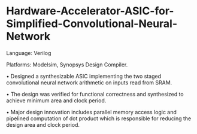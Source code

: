 # Hardware-Accelerator-ASIC-for-Simplified-Convolutional-Neural-Network

Language: Verilog

Platforms: Modelsim, Synopsys Design Compiler.

• Designed a synthesizable ASIC implementing the two staged convolutional neural network arithmetic on inputs read from SRAM.

• The design was verified for functional correctness and synthesized to achieve minimum area and clock period.

• Major design innovation includes parallel memory access logic and pipelined computation of dot product which is responsible for reducing the design area and clock period.


